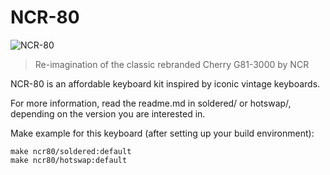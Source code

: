 # NCR-80

![NCR-80](https://i.imgur.com/kAjbAPL.jpg)

> Re-imagination of the classic rebranded Cherry G81-3000 by NCR

NCR-80 is an affordable keyboard kit inspired by iconic vintage keyboards.

For more information, read the readme.md in soldered/ or hotswap/, depending on the version you are interested in.

Make example for this keyboard (after setting up your build environment):

    make ncr80/soldered:default
    make ncr80/hotswap:default


